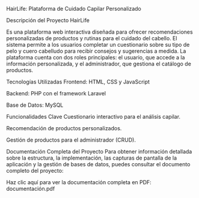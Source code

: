 HairLife: Plataforma de Cuidado Capilar Personalizado 


Descripción del Proyecto HairLife


Es una plataforma web interactiva diseñada para ofrecer recomendaciones personalizadas de productos y rutinas para el cuidado del cabello. El sistema permite a los usuarios completar un cuestionario sobre su tipo de pelo y cuero cabelludo para recibir consejos y sugerencias a medida. La plataforma cuenta con dos roles principales: el usuario, que accede a la información personalizada, y el administrador, que gestiona el catálogo de productos.

Tecnologías Utilizadas Frontend: HTML, CSS y JavaScript

Backend: PHP con el framework Laravel

Base de Datos: MySQL

Funcionalidades Clave Cuestionario interactivo para el análisis capilar.

Recomendación de productos personalizados.

Gestión de productos para el administrador (CRUD).

Documentación Completa del Proyecto Para obtener información detallada sobre la estructura, la implementación, las capturas de pantalla de la aplicación y la gestión de bases de datos, puedes consultar el documento completo del proyecto:

Haz clic aquí para ver la documentación completa en PDF:
documentación.pdf
